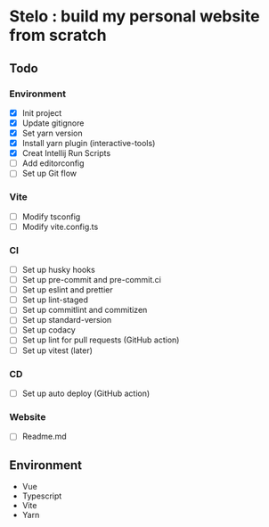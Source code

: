 # Stelo : build my personal website from scratch

## Todo
### Environment
- [x] Init project
- [x] Update gitignore
- [x] Set yarn version
- [x] Install yarn plugin (interactive-tools)
- [x] Creat Intellij Run Scripts
- [ ] Add editorconfig
- [ ] Set up Git flow
### Vite
- [ ] Modify tsconfig
- [ ] Modify vite.config.ts
### CI
- [ ] Set up husky hooks
- [ ] Set up pre-commit and pre-commit.ci
- [ ] Set up eslint and prettier
- [ ] Set up lint-staged
- [ ] Set up commitlint and commitizen
- [ ] Set up standard-version
- [ ] Set up codacy
- [ ] Set up lint for pull requests (GitHub action)
- [ ] Set up vitest (later)
### CD
- [ ] Set up auto deploy (GitHub action)
### Website
- [ ] Readme.md

## Environment
- Vue
- Typescript
- Vite
- Yarn
